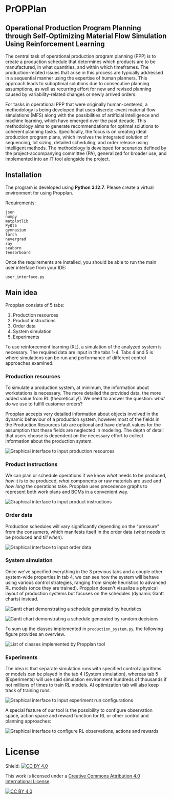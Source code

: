 # PrOPPlan #

## Operational Production Program Planning through Self-Optimizing Material Flow Simulation Using Reinforcement Learning ##

The central task of operational production program planning (PPP) is to create a production schedule that determines which products are to be manufactured, in what quantities, and within which timeframes.
The production-related issues that arise in this process are typically addressed in a sequential manner using the expertise of human planners.
This approach leads to suboptimal solutions due to consecutive planning assumptions, as well as recurring effort for new and revised planning caused by variability-related changes or newly arrived orders.

For tasks in operational PPP that were originally human-centered, a methodology is being developed that uses discrete-event material flow simulations (MFS) along with the possibilities of artificial intelligence and machine learning, which have emerged over the past decade. This methodology aims to generate recommendations for optimal solutions to coherent planning tasks.
Specifically, the focus is on creating ideal production program plans, which involves the integrated solution of sequencing, lot sizing, detailed scheduling, and order release using intelligent methods.
The methodology is developed for scenarios defined by the project-accompanying committee (PA), generalized for broader use, and implemented into an IT tool alongside the project.

## Installation ##

The program is developed using __Python 3.12.7__. Please create a virtual environment for using Propplan.

Requirements:

```
json
numpy
matplotlib
PyQt5
gymnasium
torch
nevergrad
ray
seaborn
tensorboard
```

Once the requirements are installed, you should be able to run the main user interface from your IDE:

```
user_interface.py
```

## Main idea ##

Propplan consists of 5 tabs:

1) Production resources
2) Product instructions
3) Order data
4) System simulation
5) Experiments

To use reinforcement learning (RL), a simulation of the analyzed system is necessary. The required data are input in the tabs 1-4. Tabs 4 and 5 is where simulations can be run and performance of different control approaches examined.

### Production resources ###

To simulate a production system, at minimum, the information about workstations is necessary. The more detailed the provided data, the more added value from RL (theoretically!). We need to answer the question: _what_ do we use to fulfill customer orders?

Propplan accepts very detailed information about objects involved in the dynamic behaviour of a production system, however most of the fields in the Production Resources tab are optional and have default values for the assumption that these fields are neglected in modeling. The depth of detail that users choose is dependent on the necessary effort to collect information about the production system.

![Graphical interface to input production resources](software_design/Tab_1.png)

### Product instructions ###

We can plan or schedule operations if we know _what_ needs to be produced, _how_ it is to be produced, _what_ components or raw materials are used and _how long_ the operations take. Propplan uses precedence graphs to represent both work plans and BOMs in a convenient way.

![Graphical interface to input product instructions](software_design/Tab_2.png)

### Order data ###

Production schedules will vary significantly depending on the "pressure" from the consumers, which manifests itself in the order data (_what_ needs to be produced and _till when_).

![Graphical interface to input order data](software_design/Tab_3.png)

### System simulation ###

Once we've specified everything in the 3 previous tabs and a couple other system-wide properties in tab 4, we can see how the system will behave using various control strategies, ranging from simple heuristics to advanced RL models (once they are trained). Propplan doesn't visualize a physical layout of production systems but focuses on the schedules (dynamic Gantt charts) instead.

![Gantt chart demonstrating a schedule generated by heuristics](software_design/sim_heuristics.png)

![Gantt chart demonstrating a schedule generated by random decisions](software_design/sim_random.png)

To sum up the classes implemented in ```production_system.py```, the following figure provides an overview.

![List of classes implemented by Propplan tool](software_design/class_list.png)

### Experiments ###

The idea is that separate simulation runs with specified control algorithms or models can be played in the tab 4 (System simulation), whereas tab 5 (Experiments) will use said simulation environment hundreds of thousands if not millions of times to train RL models. AI optimization tab will also keep track of training runs.

![Graphical interface to input experiment run configurations](software_design/Tab_5.png)

A special feature of our tool is the possibility to configure observation space, action space and reward function for RL or other control and planning approaches:

![Graphical interface to configure RL observations, actions and rewards](software_design/config.png)

# License #

Shield: [![CC BY 4.0][cc-by-shield]][cc-by]

This work is licensed under a
[Creative Commons Attribution 4.0 International License][cc-by].

[![CC BY 4.0][cc-by-image]][cc-by]

[cc-by]: http://creativecommons.org/licenses/by/4.0/
[cc-by-image]: https://i.creativecommons.org/l/by/4.0/88x31.png
[cc-by-shield]: https://img.shields.io/badge/License-CC%20BY%204.0-lightgrey.svg
